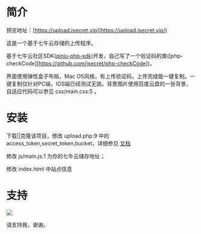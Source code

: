 # 简介

预览地址：[https://upload.isecret.vip](https://upload.isecret.vip/)

这是一个基于七牛云存储的上传程序。

基于七牛云社区SDK([qiniu-php-sdk](https://github.com/crossmaya/qiniu-php-sdk))开发，自己写了一个验证码的类([php-checkCode][https://github.com/isecret/php-checkCode])。

界面使用弹性盒子布局，Mac OS风格，有上传验证码，上传完成能一键复制。一键复制仅针对PC端，IOS端已经测试无效。背景图片使用百度云盘的一张背景，自适应代码可以参见 css/main.css:5 。

# 安装

下载||克隆该项目，修改 upload.php:9 中的access_token,secret_token,bucket，详细参见 [文档](https://developer.qiniu.com/kodo/manual/1644/security#1)

修改 js/main.js:1 为你的七牛云储存地址；

修改 index.html 中站点信息

# 支持

![](http://v.isecret.vip/images/juanzhu.jpg)

请支持我，谢谢。
